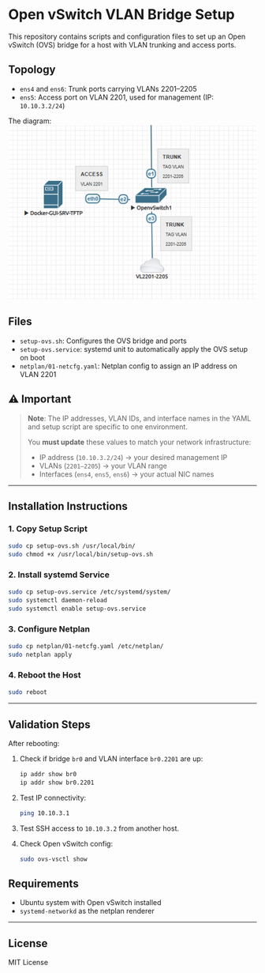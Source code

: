 # Open vSwitch VLAN Bridge Setup

This repository contains scripts and configuration files to set up an Open vSwitch (OVS) bridge for a host with VLAN trunking and access ports.

## Topology

- `ens4` and `ens6`: Trunk ports carrying VLANs 2201–2205
- `ens5`: Access port on VLAN 2201, used for management (IP: `10.10.3.2/24`)

The diagram:
![diagram](images/diagram.png)

## Files

- `setup-ovs.sh`: Configures the OVS bridge and ports
- `setup-ovs.service`: systemd unit to automatically apply the OVS setup on boot
- `netplan/01-netcfg.yaml`: Netplan config to assign an IP address on VLAN 2201

## ⚠️ Important

> **Note**: The IP addresses, VLAN IDs, and interface names in the YAML and setup script are specific to one environment.
>
> You **must update** these values to match your network infrastructure:
>
> - IP address (`10.10.3.2/24`) → your desired management IP
> - VLANs (`2201–2205`) → your VLAN range
> - Interfaces (`ens4`, `ens5`, `ens6`) → your actual NIC names

---

## Installation Instructions

### 1. Copy Setup Script

```bash
sudo cp setup-ovs.sh /usr/local/bin/
sudo chmod +x /usr/local/bin/setup-ovs.sh
```

### 2. Install systemd Service

```bash
sudo cp setup-ovs.service /etc/systemd/system/
sudo systemctl daemon-reload
sudo systemctl enable setup-ovs.service
```

### 3. Configure Netplan

```bash
sudo cp netplan/01-netcfg.yaml /etc/netplan/
sudo netplan apply
```

### 4. Reboot the Host

```bash
sudo reboot
```

---

## Validation Steps

After rebooting:

1. Check if bridge `br0` and VLAN interface `br0.2201` are up:
   ```bash
   ip addr show br0
   ip addr show br0.2201
   ```

2. Test IP connectivity:
   ```bash
   ping 10.10.3.1
   ```

3. Test SSH access to `10.10.3.2` from another host.

4. Check Open vSwitch config:
   ```bash
   sudo ovs-vsctl show
   ```

## Requirements

- Ubuntu system with Open vSwitch installed
- `systemd-networkd` as the netplan renderer

---

## License

MIT License
